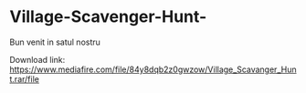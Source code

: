 # Village-Scavenger-Hunt-
Bun venit in satul nostru

Download link: https://www.mediafire.com/file/84y8dqb2z0gwzow/Village_Scavanger_Hunt.rar/file
